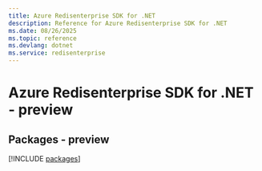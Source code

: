 ```yaml
---
title: Azure Redisenterprise SDK for .NET
description: Reference for Azure Redisenterprise SDK for .NET
ms.date: 08/26/2025
ms.topic: reference
ms.devlang: dotnet
ms.service: redisenterprise
---
```

# Azure Redisenterprise SDK for .NET - preview
## Packages - preview
[!INCLUDE [packages](redisenterprise-index.md)]